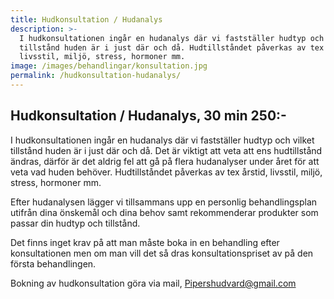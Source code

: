 ```yaml
---
title: Hudkonsultation / Hudanalys
description: >-
  I hudkonsultationen ingår en hudanalys där vi fastställer hudtyp och vilket
  tillstånd huden är i just där och då. Hudtillståndet påverkas av tex årstid,
  livsstil, miljö, stress, hormoner mm.
image: /images/behandlingar/konsultation.jpg
permalink: /hudkonsultation-hudanalys/
---
```


## Hudkonsultation / Hudanalys, 30 min 250:-

I hudkonsultationen ing&aring;r en hudanalys där vi fastställer hudtyp och vilket tillst&aring;nd huden är i just där och d&aring;. Det är viktigt att veta att ens hudtillst&aring;nd ändras, därför är det aldrig fel att g&aring; p&aring; flera hudanalyser under &aring;ret för att veta vad huden behöver. Hudtillst&aring;ndet p&aring;verkas av tex &aring;rstid, livsstil, miljö, stress, hormoner mm.

Efter hudanalysen lägger vi tillsammans upp en personlig behandlingsplan utifr&aring;n dina önskem&aring;l och dina behov samt rekommenderar produkter som passar din hudtyp och tillst&aring;nd.

Det finns inget krav p&aring; att man m&aring;ste boka in en behandling efter konsultationen men om man vill det s&aring; dras konsultationspriset av p&aring; den första behandlingen.

Bokning av hudkonsultation göra via mail, Pipershudvard@gmail.com

&nbsp;